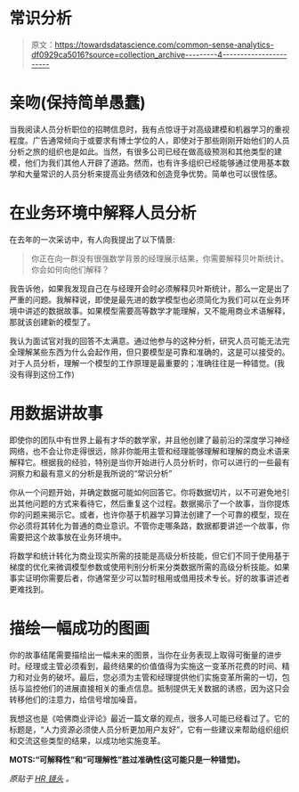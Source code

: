 # 常识分析

> 原文：<https://towardsdatascience.com/common-sense-analytics-df0929ca5016?source=collection_archive---------4----------------------->

# 亲吻(保持简单愚蠢)

当我阅读人员分析职位的招聘信息时，我有点惊讶于对高级建模和机器学习的重视程度。广告通常倾向于或要求有博士学位的人，即使对于那些刚刚开始他们的人员分析之旅的组织也是如此。当然，有很多公司已经在做高级预测和其他类型的建模，他们为我们其他人开辟了道路。然而，也有许多组织已经能够通过使用基本数学和大量常识的人员分析来提高业务绩效和创造竞争优势。简单也可以很性感。

# 在业务环境中解释人员分析

在去年的一次采访中，有人向我提出了以下情景:

> 你正在向一群没有很强数学背景的经理展示结果，你需要解释贝叶斯统计。你会如何向他们解释？

我告诉他，如果我发现自己在与经理开会时必须解释贝叶斯统计，那么一定是出了严重的问题。我解释说，即使是最先进的数学模型也必须简化为我们可以在业务环境中讲述的数据故事。如果模型需要高等数学才能理解，又不能用商业术语解释，那就该创建新的模型了。

我认为面试官对我的回答不太满意。通过他参与的这种分析，研究人员可能无法完全理解某些东西为什么会起作用，但只要模型是可靠和准确的，这是可以接受的。对于人员分析，理解一个模型的工作原理是最重要的；准确往往是一种错觉。(我没有得到这份工作)

# 用数据讲故事

即使你的团队中有世界上最有才华的数学家，并且他创建了最前沿的深度学习神经网络，也不会让你走得很远，除非你能用主管和经理能够理解和理解的商业术语来解释它。根据我的经验，特别是当你开始进行人员分析时，你可以进行的一些最有洞察力和最有意义的分析是我所说的“常识分析”

你从一个问题开始，并确定数据可能如何回答它。你将数据切片，以不可避免地引出其他问题的方式来看待它，然后重复这个过程。数据揭示了一个故事，当你提炼你的问题来揭示它。或者，也许你基于机器学习算法创建了一个可靠的模型，现在你必须将其转化为普通的商业意识。不管你走哪条路，数据都要讲述一个故事，你需要把这个故事放在业务环境中。

将数学和统计转化为商业现实所需的技能是高级分析技能，但它们不同于使用基于梯度的优化来微调模型参数或使用判别分析来分类数据所需的高级分析技能。如果事实证明你需要后者，你通常至少可以暂时租用或借用技术专长。好的故事讲述者更难找到。

# 描绘一幅成功的图画

你的故事结尾需要描绘出一幅未来的图景，当你在业务表现上取得可衡量的进步时。经理或主管必须看到，最终结果的价值值得为实施这一变革所花费的时间、精力和对业务的破坏。最后，您必须为主管和经理提供他们实施变革所需的一切，包括与监控他们的进展直接相关的重点信息。抵制提供无关数据的诱惑，因为这只会转移他们的注意力，给信号增加噪音。

我想这也是《哈佛商业评论》最近一篇文章的观点，很多人可能已经看过了。它的标题是，“人力资源必须使人员分析更加用户友好”，它有一些建议来帮助组织组织和交流这些类型的结果，以成功地实施变革。

**MOTS:“可解释性”和“可理解性”胜过准确性(这可能只是一种错觉)。**

*原贴于* [*HR 镜头*](https://hrlens.com/common-sense-analytics/) *。*